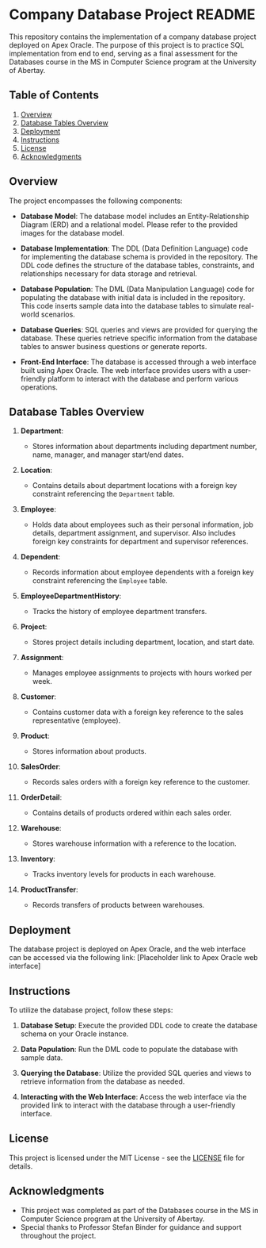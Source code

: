 # Company Database Project README

This repository contains the implementation of a company database project deployed on Apex Oracle. The purpose of this project is to practice SQL implementation from end to end, serving as a final assessment for the Databases course in the MS in Computer Science program at the University of Abertay.

## Table of Contents
1. [Overview](#overview)
2. [Database Tables Overview](#database-tables-overview)
3. [Deployment](#deployment)
4. [Instructions](#instructions)
5. [License](#license)
6. [Acknowledgments](#acknowledgments)

## Overview

The project encompasses the following components:

- **Database Model**: The database model includes an Entity-Relationship Diagram (ERD) and a relational model. Please refer to the provided images for the database model.

- **Database Implementation**: The DDL (Data Definition Language) code for implementing the database schema is provided in the repository. The DDL code defines the structure of the database tables, constraints, and relationships necessary for data storage and retrieval.

- **Database Population**: The DML (Data Manipulation Language) code for populating the database with initial data is included in the repository. This code inserts sample data into the database tables to simulate real-world scenarios.

- **Database Queries**: SQL queries and views are provided for querying the database. These queries retrieve specific information from the database tables to answer business questions or generate reports.

- **Front-End Interface**: The database is accessed through a web interface built using Apex Oracle. The web interface provides users with a user-friendly platform to interact with the database and perform various operations.

## Database Tables Overview

1. **Department**:
   - Stores information about departments including department number, name, manager, and manager start/end dates.

2. **Location**:
   - Contains details about department locations with a foreign key constraint referencing the `Department` table.

3. **Employee**:
   - Holds data about employees such as their personal information, job details, department assignment, and supervisor. Also includes foreign key constraints for department and supervisor references.

4. **Dependent**:
   - Records information about employee dependents with a foreign key constraint referencing the `Employee` table.

5. **EmployeeDepartmentHistory**:
   - Tracks the history of employee department transfers.

6. **Project**:
   - Stores project details including department, location, and start date.

7. **Assignment**:
   - Manages employee assignments to projects with hours worked per week.

8. **Customer**:
   - Contains customer data with a foreign key reference to the sales representative (employee).

9. **Product**:
   - Stores information about products.

10. **SalesOrder**:
    - Records sales orders with a foreign key reference to the customer.

11. **OrderDetail**:
    - Contains details of products ordered within each sales order.

12. **Warehouse**:
    - Stores warehouse information with a reference to the location.

13. **Inventory**:
    - Tracks inventory levels for products in each warehouse.

14. **ProductTransfer**:
    - Records transfers of products between warehouses.

## Deployment

The database project is deployed on Apex Oracle, and the web interface can be accessed via the following link: [Placeholder link to Apex Oracle web interface]

## Instructions

To utilize the database project, follow these steps:

1. **Database Setup**: Execute the provided DDL code to create the database schema on your Oracle instance.

2. **Data Population**: Run the DML code to populate the database with sample data.

3. **Querying the Database**: Utilize the provided SQL queries and views to retrieve information from the database as needed.

4. **Interacting with the Web Interface**: Access the web interface via the provided link to interact with the database through a user-friendly interface.

## License

This project is licensed under the MIT License - see the [LICENSE](LICENSE) file for details.

## Acknowledgments

- This project was completed as part of the Databases course in the MS in Computer Science program at the University of Abertay.
- Special thanks to Professor Stefan Binder for guidance and support throughout the project.

